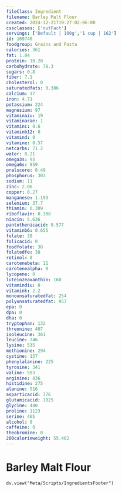 ```yaml
---
fileClass: Ingredient
filename: Barley Malt Flour
created: 2024-12-21T19:27:02-06:00
cssclasses: ['nutFact']
servings: ['Default | 100g','1 cup | 162']
id: 169740
foodgroup: Grains and Pasta
calories: 361
fat: 1.84
protein: 10.28
carbohydrate: 78.3
sugars: 0.8
fiber: 7.1
cholesterol: 0
saturatedfats: 0.386
calcium: 37
iron: 4.71
potassium: 224
magnesium: 97
vitaminaiu: 19
vitaminarae: 1
vitaminc: 0.6
vitaminb12: 0
vitamind: 0
vitamine: 0.57
netcarbs: 71.2
water: 8.21
omega3s: 95
omega6s: 859
pralscore: 8.49
phosphorus: 303
sodium: 11
zinc: 2.06
copper: 0.27
manganese: 1.193
selenium: 37.7
thiamin: 0.309
riboflavin: 0.308
niacin: 5.636
pantothenicacid: 0.577
vitaminb6: 0.655
folate: 38
folicacid: 0
foodfolate: 38
folatedfe: 38
retinol: 0
carotenebeta: 11
carotenealpha: 0
lycopene: 0
luteinzeaxanthin: 160
vitamindiu: 0
vitamink: 2.2
monounsaturatedfat: 254
polyunsaturatedfat: 953
epa: 0
dpa: 0
dha: 0
tryptophan: 132
threonine: 407
isoleucine: 361
leucine: 746
lysine: 535
methionine: 294
cystine: 157
phenylalanine: 225
tyrosine: 341
valine: 503
arginine: 836
histidine: 275
alanine: 516
asparticacid: 776
glutamicacid: 1825
glycine: 440
proline: 1123
serine: 465
alcohol: 0
caffeine: 0
theobromine: 0
200calorieweight: 55.402
---
```


# Barley Malt Flour

```dataviewjs
dv.view("Meta/Scripts/IngredientsFooter")
```